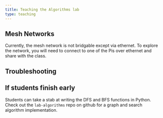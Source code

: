 ```yaml
---
title: Teaching the Algorithms lab
type: teaching
---
```


## Mesh Networks
Currently, the mesh network is not bridgable except via ethernet. To explore the network, you
will need to connect to one of the Pis over ethernet and share with the class.

## Troubleshooting


## If students finish early
Students can take a stab at writing the DFS and BFS functions in Python. Check out the
`lab-algorithms` repo on github for a graph and search algorithm implementation.
